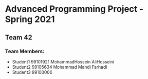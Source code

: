 # Advanced Programming Project - Spring 2021
## Team 42

### Team Members:
- Student1 99101921 MohammadHossein AliHosseini
- Student2 99105634 Mohammad Mahdi Farhadi
- Student3 99100000
